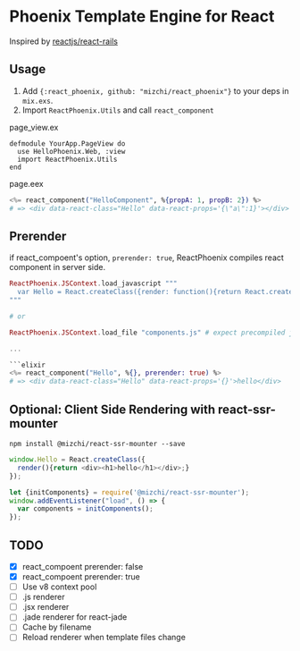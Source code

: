 # Phoenix Template Engine for React

Inspired by [reactjs/react-rails](https://github.com/reactjs/react-rails "reactjs/react-rails")

## Usage

1. Add `{:react_phoenix, github: "mizchi/react_phoenix"}` to your deps in `mix.exs`.
2. Import `ReactPhoenix.Utils` and call `react_component`

page_view.ex

```
defmodule YourApp.PageView do
  use HelloPhoenix.Web, :view
  import ReactPhoenix.Utils
end
```

page.eex

```elixir
<%= react_component("HelloComponent", %{propA: 1, propB: 2}) %>
# => <div data-react-class="Hello" data-react-props='{\"a\":1}'></div>
```

## Prerender

if react_compoent's option, `prerender: true`, ReactPhoenix compiles react component in server side.

```elixir
ReactPhoenix.JSContext.load_javascript """
  var Hello = React.createClass({render: function(){return React.createElement('div', {}, "hello")}})
"""

# or

ReactPhoenix.JSContext.load_file "components.js" # expect precompiled javascripts

...

```elixir
<%= react_component("Hello", %{}, prerender: true) %>
# => <div data-react-class="Hello" data-react-props='{}'>hello</div>
```

## Optional: Client Side Rendering with react-ssr-mounter

```
npm install @mizchi/react-ssr-mounter --save
```

```js
window.Hello = React.createClass({
  render(){return <div><h1>hello</h1></div>;}
});

let {initComponents} = require('@mizchi/react-ssr-mounter');
window.addEventListener("load", () => {
  var components = initComponents();
});
```

## TODO

- [x] react_compoent prerender: false
- [x] react_compoent prerender: true
- [ ] Use v8 context pool
- [ ] .js renderer
- [ ] .jsx renderer
- [ ] .jade renderer for react-jade
- [ ] Cache by filename
- [ ] Reload renderer when template files change
